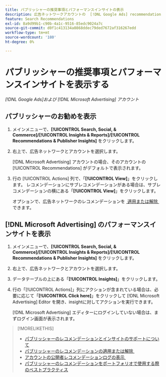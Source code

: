 ```yaml
---
title: パブリッシャーの推奨事項とパフォーマンスインサイトの表示
description: 広告ネットワークアカウントの  [!DNL Google Ads] recommendations および  [!DNL Microsoft Advertising] performance insights を表示する方法を説明します。
feature: Search Recommendations
exl-id: 8a9d99b1-c90b-4a1c-9516-85edc9024a7c
source-git-commit: d0f1c413134a0868ddec79ded7672af316267edd
workflow-type: tm+mt
source-wordcount: '180'
ht-degree: 0%

---
```


# パブリッシャーの推奨事項とパフォーマンスインサイトを表示する

*[!DNL Google Ads]および [!DNL Microsoft Advertising] アカウント*

## パブリッシャーのお勧めを表示

1. メインメニューで、**[!UICONTROL Search, Social, & Commerce]/[!UICONTROL Insights & Reports]/[!UICONTROL Recommendations & Publisher Insights]** をクリックします。

1. 右上で、広告ネットワークとアカウントを選択します。

   [!DNL Microsoft Advertising] アカウントの場合、そのアカウントの [!UICONTROL Recommendations] がデフォルトで表示されます。

1. 行の [!UICONTROL Actions] 列で、「**[!UICONTROL View]**」をクリックします。 レコメンデーションにサブレコメンデーションがある場合は、サブレコメンデーションの横にある「**[!UICONTROL View]**」をクリックします。

   オプションで、広告ネットワークのレコメンデーションを [&#x200B; 適用または解除 &#x200B;](recommendation-apply-dismiss.md) できます。

## [!DNL Microsoft Advertising] のパフォーマンスインサイトを表示

1. メインメニューで、**[!UICONTROL Search, Social, & Commerce]/[!UICONTROL Insights & Reports]/[!UICONTROL Recommendations & Publisher Insights]** をクリックします。

1. 右上で、広告ネットワークとアカウントを選択します。

1. データテーブルの上にある「**[!UICONTROL Insights]**」をクリックします。

1. 行の「[!UICONTROL Actions]」列にアクションが含まれている場合は、必要に応じて「**[!UICONTROL Click here]**」をクリックして [!DNL Microsoft Advertising] Editor を開き、insightに対してアクションを実行できます。

   [!DNL Microsoft Advertising] エディターにログインしていない場合は、まずログイン画面が表示されます。

>[!MORELIKETHIS]
>
>* [&#x200B; パブリッシャーのレコメンデーションとインサイトのサポートについて &#x200B;](recommendation-support.md)
>* [&#x200B; パブリッシャーのレコメンデーションの適用または解除 &#x200B;](recommendation-apply-dismiss.md)
>* [&#x200B; アカウントの公開者レコメンデーションログの表示 &#x200B;](recommendation-view-log.md)
>* [&#x200B; パブリッシャーのレコメンデーションをポートフォリオで使用する際のベストプラクティス &#x200B;](recommendation-best-practices.md)
